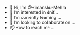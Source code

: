 - 👋 Hi, I’m @Himanshu-Mehra
- 👀 I’m interested in dnif...
- 🌱 I’m currently learning ...
- 💞️ I’m looking to collaborate on ...
- 📫 How to reach me ...

<!---
Himanshu-Mehra/Himanshu-Mehra is a ✨ special ✨ repository because its `README.md` (this file) appears on your GitHub profile.
You can click the Preview link to take a look at your changes.
--->
